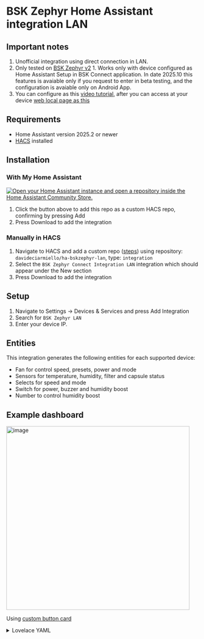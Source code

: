 # BSK Zephyr Home Assistant integration LAN

## Important notes
1. Unofficial integration using direct connection in LAN.
1. Only tested on [BSK Zephyr v2](https://www.bskhvac.com.tr/en/product-detail/heat-recovery-units/zephyr-decentrelized-heat-recovery-device) 1. Works only with device configured as Home Assistant Setup in BSK Connect application. In date 2025.10 this features is avaiable only if you request to enter in beta testing, and the configuration is avaiable only on Android App.
1. You can configure as this [video tutorial](https://github.com/davideciarmiello/ha-bskzephyr-lan/docs/BSK_API_screen_record.mp4), after you can access at your device [web local page as this](https://github.com/davideciarmiello/ha-bskzephyr-lan/docs/BSK_API_local_page.mp4)

## Requirements
- Home Assistant version 2025.2 or newer
- [HACS](https://hacs.xyz/) installed

## Installation

### With My Home Assistant
[![Open your Home Assistant instance and open a repository inside the Home Assistant Community Store.](https://my.home-assistant.io/badges/hacs_repository.svg)](https://my.home-assistant.io/redirect/hacs_repository/?owner=davideciarmiello&repository=ha-bskzephyr-lan&category=integration)
1. Click the button above to add this repo as a custom HACS repo, confirming by pressing Add
1. Press Download to add the integration

### Manually in HACS
1. Navigate to HACS and add a custom repo ([steps](https://hacs.xyz/docs/faq/custom_repositories)) using repository: `davideciarmiello/ha-bskzephyr-lan`, type: `integration`
2. Select the `BSK Zephyr Connect Integration LAN` integration which should appear under the New section
3. Press Download to add the integration

## Setup
1. Navigate to Settings -> Devices & Services and press Add Integration
2. Search for `BSK Zephyr LAN`
1. Enter your device IP.

## Entities
This integration generates the following entities for each supported device:
- Fan for control speed, presets, power and mode
- Sensors for temperature, humidity, filter and capsule status
- Selects for speed and mode
- Switch for power, buzzer and humidity boost
- Number to control humidity boost

## Example dashboard

<img width="481" alt="image" src="https://github.com/user-attachments/assets/98615435-5192-4581-b76a-a38e4556cf65" />

Using [custom button card](https://github.com/custom-cards/button-card)

<details>
  <summary>Lovelace YAML</summary>

```yaml
type: horizontal-stack
cards:
  - type: custom:button-card
    show_state: true
    show_name: false
    entity: switch.kitchen_power
    state:
      - value: "off"
        color: white
        icon: mdi:fan-off
      - value: "on"
        spin: true
        color: white
        icon: mdi:fan
  - type: custom:button-card
    name: Night
    entity: select.kitchen_fan_speed
    icon: mdi:weather-night
    state:
      - value: night
        color: green
    tap_action:
      action: call-service
      service: select.select_option
      data:
        entity_id: select.kitchen_fan_speed
        option: night
  - type: custom:button-card
    name: Low
    entity: select.kitchen_fan_speed
    icon: mdi:fan-speed-1
    state:
      - value: low
        color: green
    tap_action:
      action: call-service
      service: select.select_option
      data:
        entity_id: select.kitchen_fan_speed
        option: low
  - type: custom:button-card
    name: Medium
    entity: select.kitchen_fan_speed
    icon: mdi:fan-speed-2
    state:
      - value: medium
        color: green
    tap_action:
      action: call-service
      service: select.select_option
      data:
        entity_id: select.kitchen_fan_speed
        option: medium
  - type: custom:button-card
    name: High
    entity: select.kitchen_fan_speed
    icon: mdi:fan-speed-3
    state:
      - value: high
        color: green
    tap_action:
      action: call-service
      service: select.select_option
      data:
        entity_id: select.kitchen_fan_speed
        option: high
```
</details>
